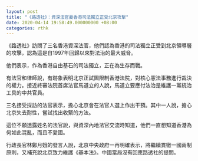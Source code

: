 ```yaml
---
layout: post
title: "《路透社》：資深法官憂香港司法獨立正受北京攻擊"
date: 2020-04-14 19:58:49.000000000 +08:00
categories: rthk
---
```


《路透社》訪問了三名香港資深法官，他們認為香港的司法獨立正受到北京領導層的攻擊，認為這是自1997年回歸以來對法治的最大威脅。

他們表示，作為香港自由基石的司法獨立，正在為生存而戰。

有法官和律師說，有跡象表明北京正試圖限制香港法院，對核心憲法事務進行裁決的權力。接近終審法院首席法官馬道立的人說，馬道立要應付法治是維護一黨統治工具的中共官員。

三名接受採訪的法官表示，擔心北京會在法官人選上作出干預。其中一人說，擔心北京失去耐性，嘗試找出收緊的方法。

這位不願透露姓名的法官說，與資深內地法官交流時知道，他們一直想知道香港為何如此混亂，而且不愛國。

行政長官林鄭月娥的發言人說，北京中央政府一再明確表示，將繼續貫徹一國兩制原則，又補充說北京致力維護《基本法》。中國當局沒有回應路透社的提問。
